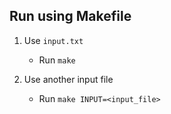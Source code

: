 ## Run using Makefile
1. Use `input.txt`  
   * Run `make`
  
2. Use another input file  
   * Run `make INPUT=<input_file>`
